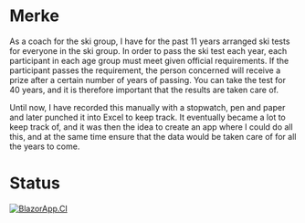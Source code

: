 # Merke

As a coach for the ski group, I have for the past 11 years arranged ski tests for everyone in the ski group. 
In order to pass the ski test each year, each participant in each age group must meet given official requirements.
If the participant passes the requirement, the person concerned will receive a prize after a certain number of years of passing. 
You can take the test for 40 years, and it is therefore important that the results are taken care of.

Until now, I have recorded this manually with a stopwatch, pen and paper and later punched it into Excel to keep track.
It eventually became a lot to keep track of, and it was then the idea to create an app where I could do all this, 
and at the same time ensure that the data would be taken care of for all the years to come.

# Status
[![BlazorApp.CI](https://github.com/terjetopland/Merke/actions/workflows/dotnet.yml/badge.svg)](https://github.com/terjetopland/Merke/actions/workflows/dotnet.yml)
